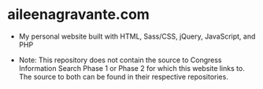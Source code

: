 # aileenagravante.com

* My personal website built with HTML, Sass/CSS, jQuery, JavaScript, and PHP

* Note: This repository does not contain the source to Congress Information Search Phase 1 or Phase 2 for which this website links to. The source to both can be found in their respective repositories.

